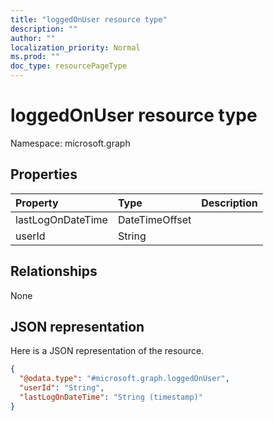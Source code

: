 ```yaml
---
title: "loggedOnUser resource type"
description: ""
author: ""
localization_priority: Normal
ms.prod: ""
doc_type: resourcePageType
---
```


# loggedOnUser resource type


Namespace: microsoft.graph



## Properties
|Property|Type|Description|
|:---|:---|:---|
|lastLogOnDateTime|DateTimeOffset||
|userId|String||

## Relationships
None

## JSON representation
Here is a JSON representation of the resource.
<!-- {
  "blockType": "resource",
  "@odata.type": "microsoft.graph.loggedOnUser"
}
-->
``` json
{
  "@odata.type": "#microsoft.graph.loggedOnUser",
  "userId": "String",
  "lastLogOnDateTime": "String (timestamp)"
}
```

